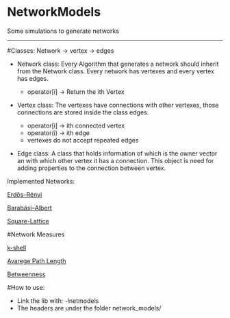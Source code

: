 NetworkModels
=============

Some simulations to generate networks

******

#Classes: 
Network -> vertex -> edges

- Network class:
Every Algorithm that generates a network should inherit from the Network class.
Every network has vertexes and every vertex has edges.
    - operator[i] -> Return the ith Vertex 

- Vertex class:
The vertexes have connections with other vertexes,
those connections are stored inside the class edges.
    - operator[i] -> ith connected vertex
    - operator(i) -> ith edge
    - vertexes do not accept repeated edges 

- Edge class:
A class that holds information of which is the owner vector an with which other
vertex it has a connection.
This object is need for adding properties to the connection between vertex.

Implemented Networks:

[Erdős–Rényi](http://en.wikipedia.org/wiki/Erd%C5%91s%E2%80%93R%C3%A9nyi_model)

[Barabási–Albert](http://en.wikipedia.org/wiki/Barabasi-Albert_model)

[Square-Lattice](http://en.wikipedia.org/wiki/Lattice_graph)

#Network Measures

[k-shell](http://arxiv.org/abs/cs/0310049)

[Avarege Path Length](http://en.wikipedia.org/wiki/Average_path_length)

[Betweenness](http://en.wikipedia.org/wiki/Centrality#Betweenness_centrality)

#How to use:

- Link the lib with: -lnetmodels
- The headers are under the folder network_models/

